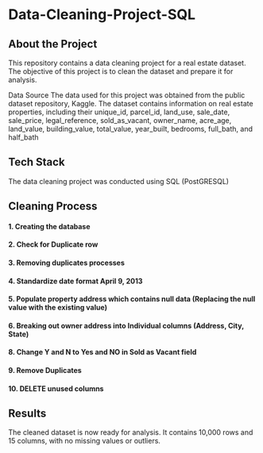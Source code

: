 # Data-Cleaning-Project-SQL

## About the Project
This repository contains a data cleaning project for a real estate dataset. The objective of this project is to clean the dataset and prepare it for analysis.

Data Source
The data used for this project was obtained from the public dataset repository, Kaggle. The dataset contains information on real estate properties, including their unique_id, parcel_id, land_use, sale_date, sale_price, legal_reference, sold_as_vacant, owner_name, acre_age, land_value, building_value, total_value, year_built, bedrooms, full_bath, and half_bath

## Tech Stack 
The data cleaning project was conducted using SQL (PostGRESQL)

## Cleaning Process
#### 1. Creating the database
#### 2. Check for Duplicate row
#### 3. Removing duplicates processes
#### 4. Standardize date format April 9, 2013
#### 5. Populate property address which contains null data (Replacing the null value with the existing value)
#### 6. Breaking out owner address into Individual columns (Address, City, State)
#### 8. Change Y and N to Yes and NO in Sold as Vacant field
#### 9. Remove Duplicates
#### 10. DELETE unused columns

## Results
The cleaned dataset is now ready for analysis. It contains 10,000 rows and 15 columns, with no missing values or outliers.
